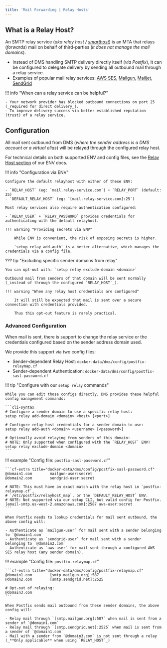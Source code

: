 ```yaml
---
title: 'Mail Forwarding | Relay Hosts'
---
```


## What is a Relay Host?

An SMTP relay service (_aka relay host / [smarthost][wikipedia::smarthost]_) is an MTA that relays (_forwards_) mail on behalf of third-parties (_it does not manage the mail domains_).

- Instead of DMS handling SMTP delivery directly itself (_via Postfix_), it can be configured to delegate delivery by sending all outbound mail through a relay service.
- Examples of popular mail relay services: [AWS SES][smarthost::aws-ses], [Mailgun][smarthost::mailgun], [Mailjet][smarthost::mailjet], [SendGrid][smarthost::sendgrid]

!!! info "When can a relay service can be helpful?"

    - Your network provider has blocked outbound connections on port 25 (_required for direct delivery_).
    - To improve delivery success via better established reputation (trust) of a relay service.

## Configuration

All mail sent outbound from DMS (_where the sender address is a DMS account or a virtual alias_) will be relayed through the configured relay host.

For technical details on both supported ENV and config files, see the [Relay Host section][docs::env-relay] of our ENV docs.

!!! info "Configuration via ENV"

    Configure the default relayhost with either of these ENV:

    - `RELAY_HOST` (eg: `mail.relay-service.com`) + `RELAY_PORT` (default: 25)
    - `DEFAULT_RELAY_HOST` (eg: `[mail.relay-service.com]:25`)

    Most relay services also require authentication configured:

    - `RELAY_USER` + `RELAY_PASSWORD` provides credentials for authenticating with the default relayhost.

    !!! warning "Providing secrets via ENV"

        While ENV is convenient, the risk of exposing secrets is higher.

        `setup relay add-auth` is a better alternative, which manages the credentials via a config file.

??? tip "Excluding specific sender domains from relay"

    You can opt-out with: `setup relay exclude-domain <domain>`

    Outbound mail from senders of that domain will be sent normally (_instead of through the configured `RELAY_HOST`_).

    !!! warning "When any relay host credentials are configured"

        It will still be expected that mail is sent over a secure connection with credentials provided.

        Thus this opt-out feature is rarely practical.

### Advanced Configuration

When mail is sent, there is support to change the relay service or the credentials configured based on the sender address domain used.

We provide this support via two config files:

- Sender-dependent Relay Host: `docker-data/dms/config/postfix-relaymap.cf`
- Sender-dependent Authentication: `docker-data/dms/config/postfix-sasl-password.cf`

!!! tip "Configure with our `setup relay` commands"

    While you can edit those configs directly, DMS provides these helpful config management commands:

    ```cli-syntax
    # Configure a sender domain to use a specific relay host:
    setup relay add-domain <domain> <host> [<port>]

    # Configure relay host credentials for a sender domain to use:
    setup relay add-auth <domain> <username> [<password>]

    # Optionally avoid relaying from senders of this domain:
    # NOTE: Only supported when configured with the `RELAY_HOST` ENV!
    setup relay exclude-domain <domain>
    ```

!!! example "Config file: `postfix-sasl-password.cf`"

    ```cf-extra title="docker-data/dms/config/postfix-sasl-password.cf"
    @domain1.com        mailgun-user:secret
    @domain2.com        sendgrid-user:secret

    # NOTE: This must have an exact match with the relay host in `postfix-relaymap.cf`,
    # `/etc/postfix/relayhost_map`, or the `DEFAULT_RELAY_HOST` ENV.
    # NOTE: Not supported via our setup CLI, but valid config for Postfix.
    [email-smtp.us-west-2.amazonaws.com]:2587 aws-user:secret
    ```

    When Postfix needs to lookup credentials for mail sent outbound, the above config will:

    - Authenticate as `mailgun-user` for mail sent with a sender belonging to `@domain1.com`
    - Authenticate as `sendgrid-user` for mail sent with a sender belonging to `@domain2.com`
    - Authenticate as `aws-user` for mail sent through a configured AWS SES relay host (any sender domain).

!!! example "Config file: `postfix-relaymap.cf`"

    ```cf-extra title="docker-data/dms/config/postfix-relaymap.cf"
    @domain1.com        [smtp.mailgun.org]:587
    @domain2.com        [smtp.sendgrid.net]:2525

    # Opt-out of relaying:
    @domain3.com
    ```

    When Postfix sends mail outbound from these sender domains, the above config will:

    - Relay mail through `[smtp.mailgun.org]:587` when mail is sent from a sender of `@domain1.com`
    - Relay mail through `[smtp.sendgrid.net]:2525` when mail is sent from a sender of `@domain1.com`
    - Mail with a sender from `@domain3.com` is not sent through a relay (_**Only applicable** when using `RELAY_HOST`_)

[smarthost::mailgun]: https://www.mailgun.com/
[smarthost::mailjet]: https://www.mailjet.com
[smarthost::sendgrid]: https://sendgrid.com/
[smarthost::aws-ses]: https://aws.amazon.com/ses/
[wikipedia::smarthost]: https://en.wikipedia.org/wiki/Smart_host

[docs::env-relay]: ../../environment.md#relay-host

